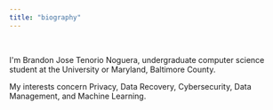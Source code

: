```yaml
---
title: "biography"
---
```

<!-- This exists so that theres a gap between the table of contents and the heading on smaller screens -->
<br>

I'm Brandon Jose Tenorio Noguera, undergraduate computer science student at the University or Maryland, Baltimore County.

My interests concern Privacy, Data Recovery, Cybersecurity, Data Management, and Machine Learning.
